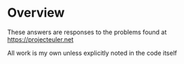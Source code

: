 # Overview

These answers are responses to the problems found at https://projecteuler.net

All work is my own unless explicitly noted in the code itself